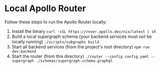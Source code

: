 # Local Apollo Router

Follow these steps to run the Apollo Router locally:
1. Install the binary
  ```curl -sSL https://rover.apollo.dev/nix/latest | sh```
2. Build a local supergraph schema (your backend services must not be locally running)
  ```./scripts/subgraphs build```
3. Start all backend services (from the project's root directory)
  ```npm run dev:backend```
4. Start the router (from this directory)
  ```./router --config config.yaml --supergraph ./schemas/supergraph-schema.graphql```
